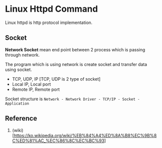 # Linux Httpd Command

Linux httpd is http protocol implementation.

## Socket

**Network Socket** mean end point between 2 process which is passing through network.

The program which is using network is create socket and transfer data using socket.

- TCP, UDP, IP [TCP, UDP is 2 type of socket]
- Local IP, Local port
- Remote IP, Remote port

Socket structure is `Network - Network Driver - TCP/IP - Socket - Application`

## Reference

1.  (wiki)[https://ko.wikipedia.org/wiki/%EB%84%A4%ED%8A%B8%EC%9B%8C%ED%81%AC_%EC%86%8C%EC%BC%93]
